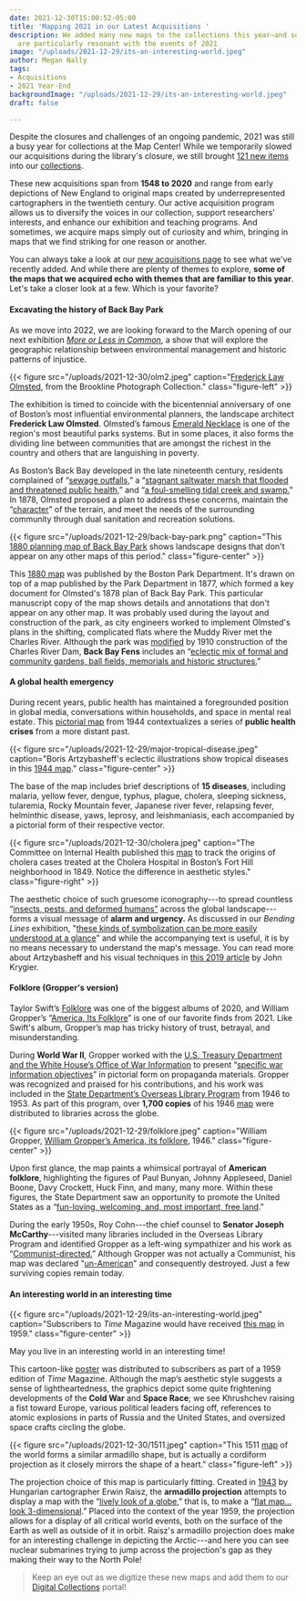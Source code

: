```yaml
---
date: 2021-12-30T15:00:52-05:00
title: 'Mapping 2021 in our Latest Acquisitions '
description: We added many new maps to the collections this year—and some of them
  are particularly resonant with the events of 2021
image: "/uploads/2021-12-29/its-an-interesting-world.jpeg"
author: Megan Nally
tags:
- Acquisitions
- 2021 Year-End
backgroundImage: "/uploads/2021-12-29/its-an-interesting-world.jpeg"
draft: false

---
```

Despite the closures and challenges of an ongoing pandemic, 2021 was still a busy year for collections at the Map Center! While we temporarily slowed our acquisitions during the library's closure, we still brought [121 new items](https://www.leventhalmap.org/collections/acquisitions/) into our [collections](https://www.leventhalmap.org/collections/).

These new acquisitions span from **1548 to 2020** and range from early depictions of New England to original maps created by underrepresented cartographers in the twentieth century. Our active acquisition program allows us to diversify the voices in our collection, support researchers’ interests, and enhance our exhibition and teaching programs. And sometimes, we acquire maps simply out of curiosity and whim, bringing in maps that we find striking for one reason or another.

You can always take a look at our [new acquisitions page](https://www.leventhalmap.org/collections/acquisitions/) to see what we've recently added. And while there are plenty of themes to explore, **some of the maps that we acquired echo with themes that are familiar to this year**. Let's take a closer look at a few. Which is your favorite?

#### Excavating the history of Back Bay Park

As we move into 2022, we are looking forward to the March opening of our next exhibition [_More or Less in Common_](https://www.leventhalmap.org/articles/environmental-justice-exhibition-preview/), a show that will explore the geographic relationship between environmental management and historic patterns of injustice.

{{< figure src="/uploads/2021-12-30/olm2.jpeg" caption="[Frederick Law Olmsted](https://www.digitalcommonwealth.org/search/commonwealth:sq87ft46v), from the Brookline Photograph Collection." class="figure-left" >}}

The exhibition is timed to coincide with the bicentennial anniversary of one of Boston’s most influential environmental planners, the landscape architect **Frederick Law Olmsted**. Olmsted’s famous [Emerald Necklace](https://www.emeraldnecklace.org/) is one of the region's most beautiful parks systems. But in some places, it also forms the dividing line between communities that are amongst the richest in the country and others that are languishing in poverty.

As Boston’s Back Bay developed in the late nineteenth century, residents complained of “[sewage outfalls,](https://www.tclf.org/landscapes/back-bay-fens)” a “[stagnant saltwater marsh that flooded and threatened public health,](https://www.emeraldnecklace.org/park-overview/back-bay-fens/)” and “[a foul-smelling tidal creek and swamp.](https://www.emeraldnecklace.org/park-overview/back-bay-fens/)” In 1878, Olmsted proposed a plan to address these concerns, maintain the “[character](https://www.boston.gov/parks/back-bay-fens)” of the terrain, and meet the needs of the surrounding community through dual sanitation and recreation solutions.

{{< figure src="/uploads/2021-12-29/back-bay-park.png" caption="This [1880 planning map of Back Bay Park](https://bpl.bibliocommons.com/v2/record/S75C7694805) shows landscape designs that don't appear on any other maps of this period." class="figure-center" >}}

This [1880 map](https://bpl.bibliocommons.com/v2/record/S75C7694805) was published by the Boston Park Department. It's drawn on top of a map published by the Park Department in 1877, which formed a key document for Olmsted's 1878 plan of Back Bay Park. This particular manuscript copy of the map shows details and annotations that don't appear on any other map. It was probably used during the layout and construction of the park, as city engineers worked to implement Olmsted's plans in the shifting, complicated flats where the Muddy River met the Charles River. Although the park was [modified](https://www.asla.org/guide/site.aspx?id=40840) by 1910 construction of the Charles River Dam, **Back Bay Fens** includes an “[eclectic mix of formal and community gardens, ball fields, memorials and historic structures.](https://www.emeraldnecklace.org/park-overview/back-bay-fens/)”

#### A global health emergency

During recent years, public health has maintained a foregrounded position in global media, conversations within households, and space in mental real estate. This [pictorial map](https://bpl.bibliocommons.com/v2/record/S75C8038086) from 1944 contextualizes a series of **public health crises** from a more distant past.

{{< figure src="/uploads/2021-12-29/major-tropical-disease.jpeg" caption="Boris Artzybasheff's eclectic illustrations show tropical diseases in this [1944 map](https://bpl.bibliocommons.com/v2/record/S75C8038086)." class="figure-center" >}}

The base of the map includes brief descriptions of **15 diseases**, including malaria, yellow fever, dengue, typhus, plague, cholera, sleeping sickness, tularemia, Rocky Mountain fever, Japanese river fever, relapsing fever, helminthic disease, yaws, leprosy, and leishmaniasis, each accompanied by a pictorial form of their respective vector.

{{< figure src="/uploads/2021-12-30/cholera.jpeg" caption="The Committee on Internal Health published this [map](https://collections.leventhalmap.org/search/commonwealth:8336hc331) to track the origins of cholera cases treated at the Cholera Hospital in Boston’s Fort Hill neighborhood in 1849. Notice the difference in aesthetic styles." class="figure-right" >}}

The aesthetic choice of such gruesome iconography---to spread countless “[insects, pests, and deformed humans”](https://hist1952.omeka.fas.harvard.edu/exhibits/show/galleriesmain/item/184) across the global landscape---forms a visual message of **alarm and urgency.** As discussed in our _Bending Lines_ exhibition, "[these kinds of symbolization can be more easily understood at a glance](https://www.leventhalmap.org/digital-exhibitions/bending-lines/how-to-bend/cartographic-techniques/)" and while the accompanying text is useful, it is by no means necessary to understand the map's message. You can read more about Artzybasheff and his visual techniques in [this 2019 article](https://makingmaps.net/2019/01/17/boris-artzybasheffs-maps/) by John Krygier.

#### Folklore (Gropper's version)

Taylor Swift’s [Folklore](https://g.co/kgs/jcZGEi) was one of the biggest albums of 2020, and William Gropper’s “[America, Its Folklore](https://bpl.bibliocommons.com/v2/record/S75C8038083)” is one of our favorite finds from 2021. Like Swift's album, Gropper’s map has tricky history of trust, betrayal, and misunderstanding.

During **World War II**, Gropper worked with the [U.S. Treasury Department and the White House’s Office of War Information](https://www.atlasobscura.com/articles/william-gropper-map-american-folklore) to present “[specific war information objectives](https://www.atlasobscura.com/articles/william-gropper-map-american-folklore)” in pictorial form on propaganda materials. Gropper was recognized and praised for his contributions, and his work was included in the [State Department’s Overseas Library Program](https://www.atlasobscura.com/articles/william-gropper-map-american-folklore) from 1946 to 1953. As part of this program, over **1,700 copies** of his 1946 [map](https://bpl.bibliocommons.com/v2/record/S75C8038083) were distributed to libraries across the globe.

{{< figure src="/uploads/2021-12-29/folklore.jpeg" caption="William Gropper, [William Gropper’s America, its folklore](https://bpl.bibliocommons.com/v2/record/S75C8038083), 1946." class="figure-center" >}}

Upon first glance, the map paints a whimsical portrayal of **American folklore**, highlighting the figures of Paul Bunyan, Johnny Appleseed, Daniel Boone, Davy Crockett, Huck Finn, and many, many more. Within these figures, the State Department saw an opportunity to promote the United States as a “[fun-loving, welcoming, and, most important, free land](https://www.atlasobscura.com/articles/william-gropper-map-american-folklore).”

During the early 1950s, Roy Cohn---the chief counsel to **Senator Joseph McCarthy**---visited many libraries included in the Overseas Library Program and identified Gropper as a left-wing sympathizer and his work as “[Communist-directed.](https://www.atlasobscura.com/articles/william-gropper-map-american-folklore)” Although Gropper was not actually a Communist, his map was declared "[un-American](https://www.atlasobscura.com/articles/william-gropper-map-american-folklore)" and consequently destroyed. Just a few surviving copies remain today.

#### An interesting world in an interesting time

{{< figure src="/uploads/2021-12-29/its-an-interesting-world.jpeg" caption="Subscribers to _Time_ Magazine would have received [this map](https://bpl.bibliocommons.com/v2/record/S75C8079826) in 1959." class="figure-center" >}}

May you live in an interesting world in an interesting time!

This cartoon-like [poster](https://bpl.bibliocommons.com/v2/record/S75C8079826) was distributed to subscribers as part of a 1959 edition of _Time_ Magazine. Although the map’s aesthetic style suggests a sense of lightheartedness, the graphics depict some quite frightening developments of the **Cold War** and **Space Race**; we see Khrushchev raising a fist toward Europe, various political leaders facing off, references to atomic explosions in parts of Russia and the United States, and oversized space crafts circling the globe.

{{< figure src="/uploads/2021-12-30/1511.jpeg" caption="This 1511 [map](https://collections.leventhalmap.org/search/commonwealth:j38608355) of the world forms a similar armadillo shape, but is actually a cordiform projection as it closely mirrors the shape of a heart." class="figure-left" >}}

The projection choice of this map is particularly fitting. Created in [1943](https://www.wired.com/2014/01/projection-raisz-armadillo/) by Hungarian cartographer Erwin Raisz, the **armadillo projection** attempts to display a map with the “[lively look of a globe](https://www.wired.com/2014/01/projection-raisz-armadillo/),” that is, to make a “[flat map... look 3-dimensional](https://www.wired.com/2014/01/projection-raisz-armadillo/).” Placed into the context of the year 1959, the projection allows for a display of all critical world events, both on the surface of the Earth as well as outside of it in orbit. Raisz's armadillo projection does make for an interesting challenge in depicting the Arctic---and here you can see nuclear submarines trying to jump across the projection's gap as they making their way to the North Pole!

> Keep an eye out as we digitize these new maps and add them to our [Digital Collections](https://collections.leventhalmap.org/) portal!